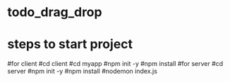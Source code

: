 # todo_drag_drop
# steps to start project
#for client
#cd client 
#cd myapp
#npm init -y
#npm install
#for server
#cd server
#npm init -y
#npm install
#nodemon index.js
